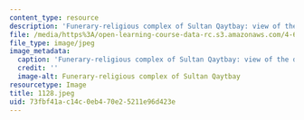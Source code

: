 ```yaml
---
content_type: resource
description: 'Funerary-religious complex of Sultan Qaytbay: view of the dome.'
file: /media/https%3A/open-learning-course-data-rc.s3.amazonaws.com/4-615-the-architecture-of-cairo-spring-2002/73fbf41ac14c0eb470e25211e96d423e_1128.jpeg
file_type: image/jpeg
image_metadata:
  caption: 'Funerary-religious complex of Sultan Qaytbay: view of the dome.'
  credit: ''
  image-alt: Funerary-religious complex of Sultan Qaytbay
resourcetype: Image
title: 1128.jpeg
uid: 73fbf41a-c14c-0eb4-70e2-5211e96d423e
---
```

